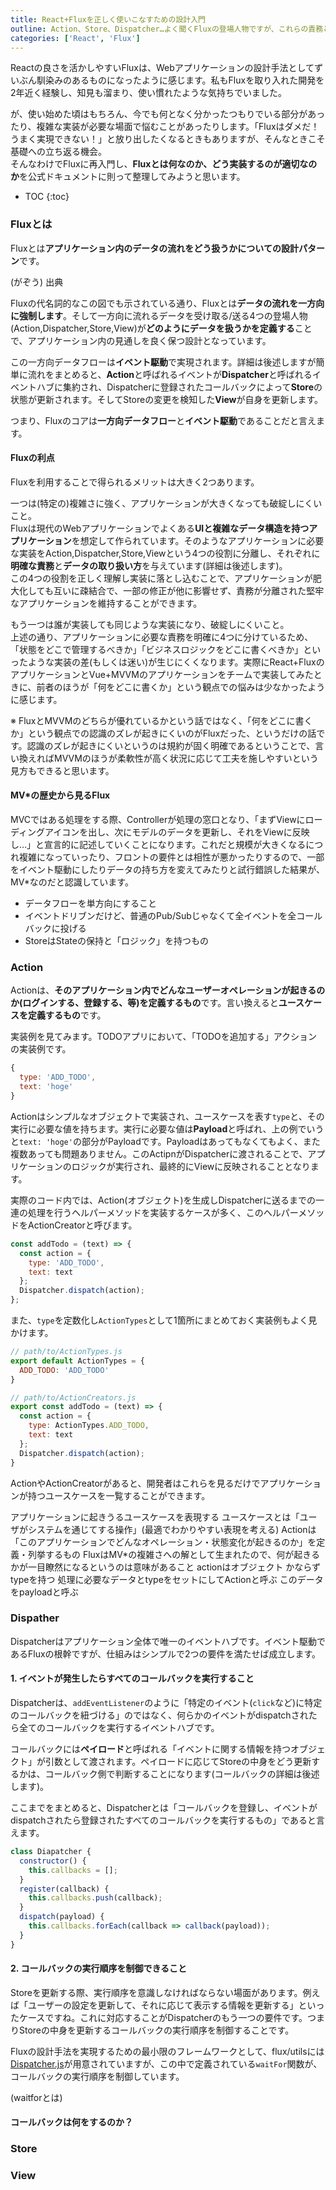 ```yaml
---
title: React+Fluxを正しく使いこなすための設計入門
outline: Action、Store、Dispatcher…よく聞くFluxの登場人物ですが、これらの責務とは何か。どう実装するのが良いのか。「なんとなく理解している」から「ちゃんと理解している」にステップアップするために整理したことを書き起こしました。
categories: ['React', 'Flux']
---
```


Reactの良さを活かしやすいFluxは、Webアプリケーションの設計手法としてずいぶん馴染みのあるものになったように感じます。私もFluxを取り入れた開発を2年近く経験し、知見も溜まり、使い慣れたような気持ちでいました。

が、使い始めた頃はもちろん、今でも何となく分かったつもりでいる部分があったり、複雑な実装が必要な場面で悩むことがあったりします。「Fluxはダメだ！うまく実現できない！」と放り出したくなるときもありますが、そんなときこそ基礎への立ち返る機会。  
そんなわけでFluxに再入門し、**Fluxとは何なのか、どう実装するのが適切なのか**を公式ドキュメントに則って整理してみようと思います。

* TOC
{:toc}

### Fluxとは

Fluxとは**アプリケーション内のデータの流れをどう扱うかについての設計パターン**です。

(がぞう)
出典

Fluxの代名詞的なこの図でも示されている通り、Fluxとは**データの流れを一方向に強制します**。そして一方向に流れるデータを受け取る/送る4つの登場人物(Action,Dispatcher,Store,View)が**どのようにデータを扱うかを定義する**ことで、アプリケーション内の見通しを良く保つ設計となっています。

この一方向データフローは**イベント駆動**で実現されます。詳細は後述しますが簡単に流れをまとめると、**Action**と呼ばれるイベントが**Dispatcher**と呼ばれるイベントハブに集約され、Dispatcherに登録されたコールバックによって**Store**の状態が更新されます。そしてStoreの変更を検知した**View**が自身を更新します。

つまり、Fluxのコアは**一方向データフロー**と**イベント駆動**であることだと言えます。


#### Fluxの利点

Fluxを利用することで得られるメリットは大きく2つあります。

一つは(特定の)複雑さに強く、アプリケーションが大きくなっても破綻しにくいこと。  
Fluxは現代のWebアプリケーションでよくある**UIと複雑なデータ構造を持つアプリケーション**を想定して作られています。そのようなアプリケーションに必要な実装をAction,Dispatcher,Store,Viewという4つの役割に分離し、それぞれに**明確な責務**と**データの取り扱い方**を与えています(詳細は後述します)。  
この4つの役割を正しく理解し実装に落とし込むことで、アプリケーションが肥大化しても互いに疎結合で、一部の修正が他に影響せず、責務が分離された堅牢なアプリケーションを維持することができます。

もう一つは誰が実装しても同じような実装になり、破綻しにくいこと。  
上述の通り、アプリケーションに必要な責務を明確に4つに分けているため、「状態をどこで管理するべきか」「ビジネスロジックをどこに書くべきか」といったような実装の差(もしくは迷い)が生じにくくなります。実際にReact+FluxのアプリケーションとVue+MVVMのアプリケーションをチームで実装してみたときに、前者のほうが「何をどこに書くか」という観点での悩みは少なかったように感じます。  

※ FluxとMVVMのどちらが優れているかという話ではなく、「何をどこに書くか」という観点での認識のズレが起きにくいのがFluxだった、というだけの話です。認識のズレが起きにくいというのは規約が固く明確であるということで、言い換えればMVVMのほうが柔軟性が高く状況に応じて工夫を施しやすいという見方もできると思います。


#### MV*の歴史から見るFlux

MVCではある処理をする際、Controllerが処理の窓口となり、「まずViewにローディングアイコンを出し、次にモデルのデータを更新し、それをViewに反映し…」と宣言的に記述していくことになります。これだと規模が大きくなるにつれ複雑になっていったり、フロントの要件とは相性が悪かったりするので、一部をイベント駆動にしたりデータの持ち方を変えてみたりと試行錯誤した結果が、MV*なのだと認識しています。





* データフローを単方向にすること
* イベントドリブンだけど、普通のPub/Subじゃなくて全イベントを全コールバックに投げる
* StoreはStateの保持と「ロジック」を持つもの



### Action

Actionは、**そのアプリケーション内でどんなユーザーオペレーションが起きるのか(ログインする、登録する、等)を定義するもの**です。言い換えると**ユースケースを定義するもの**です。  

実装例を見てみます。TODOアプリにおいて、「TODOを追加する」アクションの実装例です。

```js
{
  type: 'ADD_TODO',
  text: 'hoge'
}
```

Actionはシンプルなオブジェクトで実装され、ユースケースを表す`type`と、その実行に必要な値を持ちます。実行に必要な値は**Payload**と呼ばれ、上の例でいうと`text: 'hoge'`の部分がPayloadです。Payloadはあってもなくてもよく、また複数あっても問題ありません。このActipnがDispatcherに渡されることで、アプリケーションのロジックが実行され、最終的にViewに反映されることとなります。

実際のコード内では、Action(オブジェクト)を生成しDispatcherに送るまでの一連の処理を行うヘルパーメソッドを実装するケースが多く、このヘルパーメソッドをActionCreatorと呼びます。

```js
const addTodo = (text) => {
  const action = {
    type: 'ADD_TODO',
    text: text
  };
  Dispatcher.dispatch(action);
};
```

また、`type`を定数化し`ActionTypes`として1箇所にまとめておく実装例もよく見かけます。

```js
// path/to/ActionTypes.js
export default ActionTypes = {
  ADD_TODO: 'ADD_TODO'
}

// path/to/ActionCreators.js
export const addTodo = (text) => {
  const action = {
    type: ActionTypes.ADD_TODO,
    text: text
  };
  Dispatcher.dispatch(action);
}
```

ActionやActionCreatorがあると、開発者はこれらを見るだけでアプリケーションが持つユースケースを一覧することができます。


アプリケーションに起きうるユースケースを表現する
ユースケースとは「ユーザがシステムを通じてする操作」(最適でわかりやすい表現を考える)
Actionは「このアプリケーションでどんなオペレーション・状態変化が起きるのか」を定義・列挙するもの
FluxはMV*の複雑さへの解として生まれたので、何が起きるかが一目瞭然になるというのは意味があること
actionはオブジェクト
かならずtypeを持つ
処理に必要なデータとtypeをセットにしてActionと呼ぶ
このデータをpayloadと呼ぶ

### Dispather

Dispatcherはアプリケーション全体で唯一のイベントハブです。イベント駆動であるFluxの根幹ですが、仕組みはシンプルで2つの要件を満たせば成立します。

#### 1. イベントが発生したらすべてのコールバックを実行すること

Dispatcherは、`addEventListener`のように「特定のイベント(`click`など)に特定のコールバックを紐づける」のではなく、何らかのイベントがdispatchされたら全てのコールバックを実行するイベントハブです。

コールバックには**ペイロード**と呼ばれる「イベントに関する情報を持つオブジェクト」が引数として渡されます。ペイロードに応じてStoreの中身をどう更新するかは、コールバック側で判断することになります(コールバックの詳細は後述します)。

ここまでをまとめると、Dispatcherとは「コールバックを登録し、イベントがdispatchされたら登録されたすべてのコールバックを実行するもの」であると言えます。

```js
class Diapatcher {
  constructor() {
    this.callbacks = [];
  }
  register(callback) {
    this.callbacks.push(callback);
  }
  dispatch(payload) {
    this.callbacks.forEach(callback => callback(payload));
  }
}
```

#### 2. コールバックの実行順序を制御できること

Storeを更新する際、実行順序を意識しなければならない場面があります。例えば「ユーザーの設定を更新して、それに応じて表示する情報を更新する」といったケースですね。これに対応することがDispatcherのもう一つの要件です。つまりStoreの中身を更新するコールバックの実行順序を制御することです。

Fluxの設計手法を実現するための最小限のフレームワークとして、flux/utilsには[Dispatcher.js]()が用意されていますが、この中で定義されている`waitFor`関数が、コールバックの実行順序を制御しています。

(waitforとは)



#### コールバックは何をするのか？



### Store




### View


